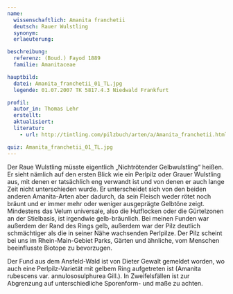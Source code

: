 ```yaml
---
name:
  wissenschaftlich: Amanita franchetii
  deutsch: Rauer Wulstling
  synonym:
  erlaeuterung:

beschreibung:
  referenz: (Boud.) Fayod 1889
  familie: Amanitaceae

hauptbild:
  datei: Amanita_franchetii_01_TL.jpg
  legende: 01.07.2007 TK 5817.4.3 Niedwald Frankfurt

profil:
  autor_in: Thomas Lehr
  erstellt:
  aktualisiert:
  literatur:
    - url: http://tintling.com/pilzbuch/arten/a/Amanita_franchetii.html

quiz: Amanita_franchetii_01_TL.jpg
---
```


Der Raue Wulstling müsste eigentlich „Nichtrötender Gelbwulstling“ heißen. Er sieht nämlich auf den ersten Blick wie ein Perlpilz oder Grauer Wulstling aus, mit denen er tatsächlich eng verwandt ist und von denen er auch lange Zeit nicht unterschieden wurde. Er unterscheidet sich von den beiden anderen Amanita-Arten aber dadurch, da sein Fleisch weder rötet noch bräunt und er immer mehr oder weniger ausgeprägte Gelbtöne zeigt. Mindestens das Velum universale, also die Hutflocken oder die Gürtelzonen an der Stielbasis, ist irgendwie gelb-bräunlich. Bei meinen Funden war außerdem der Rand des Rings gelb, außerdem war der Pilz deutlich schmächtiger als die in seiner Nähe wachsenden Perlpilze. Der Pilz scheint bei uns im Rhein-Main-Gebiet Parks, Gärten und ähnliche, vom Menschen beeinflusste Biotope zu bevorzugen.

Der Fund aus dem Ansfeld-Wald ist von Dieter Gewalt gemeldet worden, wo auch eine Perlpilz-Varietät mit gelbem Ring aufgetreten ist (Amanita rubescens var. annulososulphurea Gill.). In Zweifelsfällen ist zur Abgrenzung auf unterschiedliche Sporenform- und maße zu achten.
